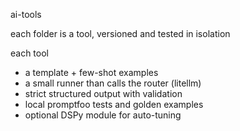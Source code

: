 ai-tools

each folder is a tool, versioned and tested in isolation

each tool
- a template + few-shot examples
- a small runner than calls the router (litellm)
- strict structured output with validation
- local promptfoo tests and golden examples
- optional DSPy module for auto-tuning

